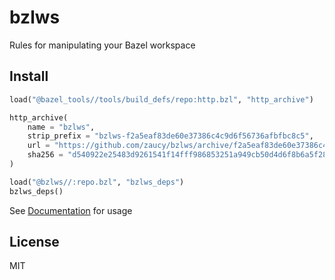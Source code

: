 # bzlws

Rules for manipulating your Bazel workspace

## Install

```python
load("@bazel_tools//tools/build_defs/repo:http.bzl", "http_archive")

http_archive(
    name = "bzlws",
    strip_prefix = "bzlws-f2a5eaf83de60e37386c4c9d6f56736afbfbc8c5",
    url = "https://github.com/zaucy/bzlws/archive/f2a5eaf83de60e37386c4c9d6f56736afbfbc8c5.zip",
    sha256 = "d540922e25483d9261541f14fff986853251a949cb50d4d6f8b6a5f28a355d35",
)

load("@bzlws//:repo.bzl", "bzlws_deps")
bzlws_deps()
```

See [Documentation](docs/index.md) for usage

## License

MIT
